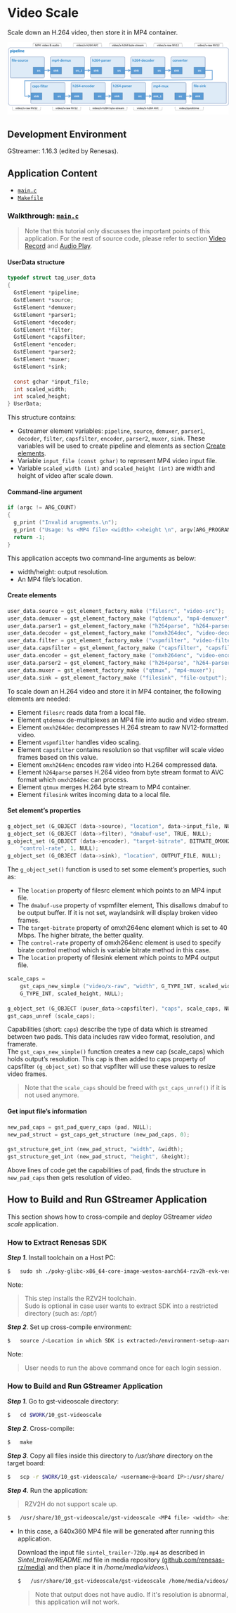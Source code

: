 # Video Scale

Scale down an H.264 video, then store it in MP4 container.

![Figure video scale pipeline](figure.png)

## Development Environment

GStreamer: 1.16.3 (edited by Renesas).

## Application Content

+ [`main.c`](main.c)
+ [`Makefile`](Makefile)

### Walkthrough: [`main.c`](main.c)
>Note that this tutorial only discusses the important points of this application. For the rest of source code, please refer to section [Video Record](../06_gst-videorecord/README.md) and [Audio Play](/01_gst-audioplay/README.md).

#### UserData structure
```c
typedef struct tag_user_data
{
  GstElement *pipeline;
  GstElement *source;
  GstElement *demuxer;
  GstElement *parser1;
  GstElement *decoder;
  GstElement *filter;
  GstElement *capsfilter;
  GstElement *encoder;
  GstElement *parser2;
  GstElement *muxer;
  GstElement *sink;

  const gchar *input_file;
  int scaled_width;
  int scaled_height;
} UserData;
```
This structure contains:
- Gstreamer element variables: `pipeline`, `source`, `demuxer`, `parser1`, `decoder`, `filter`, `capsfilter`, `encoder`, `parser2`, `muxer`, `sink`. These variables will be used to create pipeline and elements as section [Create elements](#create-elements).
- Variable `input_file (const gchar)` to represent MP4 video input file.
- Variable `scaled_width (int)` and `scaled_height (int)` are width and height of video after scale down.

#### Command-line argument
```c
if (argc != ARG_COUNT)
{
  g_print ("Invalid arugments.\n");
  g_print ("Usage: %s <MP4 file> <width> <>height \n", argv[ARG_PROGRAM_NAME]);
  return -1;
}
```
This application accepts two command-line arguments as below:
-	 width/height: output resolution.
-	 An MP4 file’s location.

#### Create elements
```c
user_data.source = gst_element_factory_make ("filesrc", "video-src");
user_data.demuxer = gst_element_factory_make ("qtdemux", "mp4-demuxer");
user_data.parser1 = gst_element_factory_make ("h264parse", "h264-parser-1");
user_data.decoder = gst_element_factory_make ("omxh264dec", "video-decoder");
user_data.filter = gst_element_factory_make ("vspmfilter", "video-filter");
user_data.capsfilter = gst_element_factory_make ("capsfilter", "capsfilter");
user_data.encoder = gst_element_factory_make ("omxh264enc", "video-encoder");
user_data.parser2 = gst_element_factory_make ("h264parse", "h264-parser-2");
user_data.muxer = gst_element_factory_make ("qtmux", "mp4-muxer");
user_data.sink = gst_element_factory_make ("filesink", "file-output");
```
To scale down an H.264 video and store it in MP4 container, the following elements are needed:
-	 Element `filesrc` reads data from a local file.
-	 Element `qtdemux` de-multiplexes an MP4 file into audio and video stream.
-	 Element `omxh264dec` decompresses H.264 stream to raw NV12-formatted video.
-	 Element `vspmfilter` handles video scaling.
-	 Element `capsfilter` contains resolution so that vspfilter will scale video frames based on this value.
-	 Element `omxh264enc` encodes raw video into H.264 compressed data.
-	 Element `h264parse` parses H.264 video from byte stream format to AVC format which `omxh264dec` can process.
-	 Element `qtmux` merges H.264 byte stream to MP4 container.
-	 Element `filesink` writes incoming data to a local file.

#### Set element’s properties
```c
g_object_set (G_OBJECT (data->source), "location", data->input_file, NULL);
g_object_set (G_OBJECT (data->filter), "dmabuf-use", TRUE, NULL);
g_object_set (G_OBJECT (data->encoder), "target-bitrate", BITRATE_OMXH264ENC,
    "control-rate", 1, NULL);
g_object_set (G_OBJECT (data->sink), "location", OUTPUT_FILE, NULL);
```
The `g_object_set()` function is used to set some element’s properties, such as:
-	 The `location` property of filesrc element which points to an MP4 input file.
-	 The `dmabuf-use` property of vspmfilter element, This disallows dmabuf to be output buffer. If it is not set, waylandsink will display broken video frames.
-	 The `target-bitrate` property of omxh264enc element which is set to 40 Mbps. The higher bitrate, the better quality.
-	 The `control-rate` property of omxh264enc element is used to specify birate control method which is variable bitrate method in this case.
-	 The `location` property of filesink element which points to MP4 output file.
```c
scale_caps =
    gst_caps_new_simple ("video/x-raw", "width", G_TYPE_INT, scaled_width, "height",
    G_TYPE_INT, scaled_height, NULL);

g_object_set (G_OBJECT (puser_data->capsfilter), "caps", scale_caps, NULL);
gst_caps_unref (scale_caps);
```
Capabilities (short: `caps`) describe the type of data which is streamed between two pads. This data includes raw video format, resolution, and framerate.\
The `gst_caps_new_simple()` function creates a new cap (scale_caps) which holds output’s resolution. This cap is then added to caps property of capsfilter `(g_object_set)` so that vspfilter will use these values to resize video frames.

>Note that the `scale_caps` should be freed with `gst_caps_unref()` if it is not used anymore.
#### Get input file’s information
```c
new_pad_caps = gst_pad_query_caps (pad, NULL);
new_pad_struct = gst_caps_get_structure (new_pad_caps, 0);

gst_structure_get_int (new_pad_struct, "width", &width);
gst_structure_get_int (new_pad_struct, "height", &height);
```
Above lines of code get the capabilities of pad, finds the structure in `new_pad_caps` then gets resolution of video.

## How to Build and Run GStreamer Application

This section shows how to cross-compile and deploy GStreamer _video scale_ application.

### How to Extract Renesas SDK
***Step 1***.	Install toolchain on a Host PC:
```sh
$   sudo sh ./poky-glibc-x86_64-core-image-weston-aarch64-rzv2h-evk-ver1-toolchain-*.sh
```
Note:
> This step installs the RZV2H toolchain.\
> Sudo is optional in case user wants to extract SDK into a restricted directory (such as: _/opt/_)

***Step 2***.	Set up cross-compile environment:
```sh
$   source /<Location in which SDK is extracted>/environment-setup-aarch64-poky-linux
```
Note:
>User needs to run the above command once for each login session.

### How to Build and Run GStreamer Application

***Step 1***.	Go to gst-videoscale directory:
```sh
$   cd $WORK/10_gst-videoscale
```

***Step 2***.	Cross-compile:
```sh
$   make
```
***Step 3***.	Copy all files inside this directory to _/usr/share_ directory on the target board:
```sh
$   scp -r $WORK/10_gst-videoscale/ <username>@<board IP>:/usr/share/
```
***Step 4***.	Run the application:
> RZV2H do not support scale up.
```sh
$   /usr/share/10_gst-videoscale/gst-videoscale <MP4 file> <width> <height>
```
- In this case, a 640x360 MP4 file will be generated after running this application.

  Download the input file `sintel_trailer-720p.mp4` as described in _Sintel_trailer/README.md_ file in media repository [(github.com/renesas-rz/media)](https://github.com/renesas-rz/media) and then place it in _/home/media/videos_.\
  ```sh
  $   /usr/share/10_gst-videoscale/gst-videoscale /home/media/videos/sintel_trailer-720p.mp4 640 360
  ```
  >Note that output does not have audio. If it's resolution is abnormal, this application will not work.